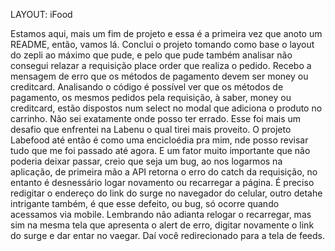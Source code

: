 LAYOUT: iFood


Estamos aqui, mais um fim de projeto e essa é a primeira vez que anoto um README, então, vamos lá.
Conclui o projeto tomando como base o layout do zepli ao máximo que pude, e pelo que pude também analisar não consegui relazar a requisição place order que realiza o pedido. Recebo a mensagem de erro que os métodos de pagamento devem ser money ou creditcard. Analisando o código é possível ver que os métodos de pagamento, os mesmos pedidos pela requisição, à saber, money ou creditcard, estão dispostos num select no modal que adiciona o produto no carrinho. Não sei exatamente onde posso ter errado. Esse foi mais um desafio que enfrentei na Labenu o qual tirei mais proveito. O projeto Labefood até então é como uma encicloédia pra mim, nde posso revisar tudo que me foi passado até agora.
E um fator muito importante que não poderia deixar passar, creio que seja um bug, ao nos logarmos na aplicação, de primeira mão a API retorna o erro do catch da requisição, no entanto é desnessário logar novamento ou recarregar a página. É preciso redigitar o endereço do link do surge no navegador do celular, outro detahe intrigante também, é que esse defeito, ou bug, só ocorre quando acessamos via mobile. Lembrando não adianta relogar o recarregar, mas sim na mesma tela que apresenta o alert de erro, digitar novamente o link do surge e dar entar no vaegar. Daí você redirecionado para a tela de feeds.
